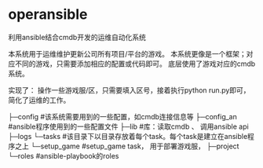 # operansible
利用ansible结合cmdb开发的运维自动化系统

本系统用于运维维护更新公司所有项目/平台的游戏。
本系统更像是一个框架；对应不同的游戏，只需要添加相应的配置或代码即可。
底层使用了游戏对应的cmdb系统。

实现了： 操作一些游戏服/区，只需要填入区号，接着执行python run.py即可，简化了运维的工作。

├─config     #该系统需要用到的一些配置，如cmdb连接信息等
├─config_an  #ansible程序使用到的一些配置文件
├─lib        #库：读取cmdb 、 调用ansible api
├─logs
└─tasks      #该目录下以目录存放着每个task。每个task是建立在ansible程序之上
    └─setup_game   #setup_game task， 用于部署游戏服， 
        ├─project
        └─roles    #ansible-playbook的roles 